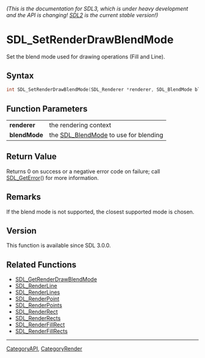 ###### (This is the documentation for SDL3, which is under heavy development and the API is changing! [SDL2](https://wiki.libsdl.org/SDL2/) is the current stable version!)
# SDL_SetRenderDrawBlendMode

Set the blend mode used for drawing operations (Fill and Line).

## Syntax

```c
int SDL_SetRenderDrawBlendMode(SDL_Renderer *renderer, SDL_BlendMode blendMode);

```

## Function Parameters

|                   |                                                        |
| ----------------- | ------------------------------------------------------ |
| **renderer**      | the rendering context                                  |
| **blendMode**     | the [SDL_BlendMode](SDL_BlendMode.md) to use for blending |

## Return Value

Returns 0 on success or a negative error code on failure; call
[SDL_GetError](SDL_GetError.md)() for more information.

## Remarks

If the blend mode is not supported, the closest supported mode is chosen.

## Version

This function is available since SDL 3.0.0.

## Related Functions

* [SDL_GetRenderDrawBlendMode](SDL_GetRenderDrawBlendMode.md)
* [SDL_RenderLine](SDL_RenderLine.md)
* [SDL_RenderLines](SDL_RenderLines.md)
* [SDL_RenderPoint](SDL_RenderPoint.md)
* [SDL_RenderPoints](SDL_RenderPoints.md)
* [SDL_RenderRect](SDL_RenderRect.md)
* [SDL_RenderRects](SDL_RenderRects.md)
* [SDL_RenderFillRect](SDL_RenderFillRect.md)
* [SDL_RenderFillRects](SDL_RenderFillRects.md)

----
[CategoryAPI](CategoryAPI.md), [CategoryRender](CategoryRender.md)
